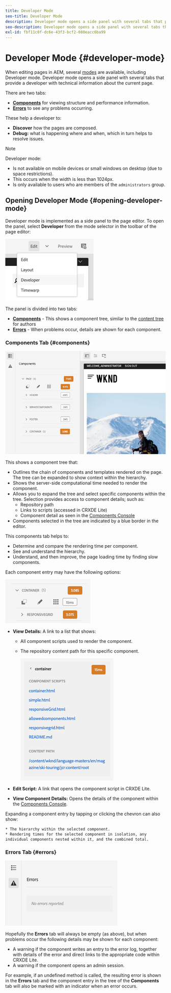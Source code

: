 ```yaml
---
title: Developer Mode
seo-title: Developer Mode
description: Developer mode opens a side panel with several tabs that provide a developer with information about the current page
seo-description: Developer mode opens a side panel with several tabs that provide a developer with information about the current page
exl-id: fbf11c0f-dc6e-43f3-bcf2-080eacc6ba99
---
```

# Developer Mode {#developer-mode}

When editing pages in AEM, several [modes](/help/sites-cloud/authoring/fundamentals/environment-tools.md#page-modes) are available, including Developer mode. Developer mode opens a side panel with several tabs that provide a developer with technical information about the current page.

There are two tabs:

* **[Components](#components)** for viewing structure and performance information.
* **[Errors](#errors)** to see any problems occurring.

These help a developer to:

* **Discover** how the pages are composed.
* **Debug:** what is happening where and when, which in turn helps to resolve issues.

>[!NOTE]
>
>Developer mode:
>
>* Is not available on mobile devices or small windows on desktop (due to space restrictions).
>  * This occurs when the width is less than 1024px.  
>* Is only available to users who are members of the `administrators` group.

## Opening Developer Mode {#opening-developer-mode}

Developer mode is implemented as a side panel to the page editor. To open the panel, select **Developer** from the mode selector in the toolbar of the page editor:

![Opening developer mode](assets/developer-mode.png)

The panel is divided into two tabs:

* **[Components](#components)** - This shows a component tree, similar to the [content tree](/help/sites-cloud/authoring/fundamentals/environment-tools.md#content-tree) for authors
* **[Errors](#errors)** - When problems occur, details are shown for each component.

### Components Tab {#components}

![Components tab](assets/developer-mode-components-tab.png)

This shows a component tree that:

* Outlines the chain of components and templates rendered on the page. The tree can be expanded to show context within the hierarchy.
* Shows the server-side computational time needed to render the component.
* Allows you to expand the tree and select specific components within the tree. Selection provides access to component details; such as:
  * Repository path
  * Links to scripts (accessed in CRXDE Lite)
  * Component detail as seen in the [Components Console](/help/sites-cloud/authoring/features/components-console.md)
* Components selected in the tree are indicated by a blue border in the editor.

This components tab helps to:

* Determine and compare the rendering time per component.
* See and understand the hierarchy.
* Understand, and then improve, the page loading time by finding slow components.

Each component entry may have the following options:

![Developer mode component example](assets/developer-mode-component-example.png)

* **View Details:** A link to a list that shows:
  * All component scripts used to render the component.
  * The repository content path for this specific component.

      ![View Details](assets/developer-mode-view-details.png)

* **Edit Script:** A link that opens the component script in CRXDE Lite.

* **View Component Details:** Opens the details of the component within the [Components Console](/help/sites-cloud/authoring/features/components-console.md).

Expanding a component entry by tapping or clicking the chevron can also show:

    * The hierarchy within the selected component.
    * Rendering times for the selected component in isolation, any individual components nested within it, and the combined total.

### Errors Tab {#errors}

![The errors tab](assets/developer-mode-errors-tab.png)

Hopefully the **Errors** tab will always be empty (as above), but when problems occur the following details may be shown for each component:

* A warning if the component writes an entry to the error log, together with details of the error and direct links to the appropriate code within CRXDE Lite.
* A warning if the component opens an admin session.

For example, if an undefined method is called, the resulting error is shown in the **Errors** tab and the component entry in the tree of the **Components** tab will also be marked with an indicator when an error occurs.
